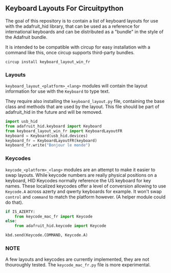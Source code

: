 ## Keyboard Layouts For Circuitpython

The goal of this repository is to contain a list of keyboard layouts for use with the adafruit_hid library, that can be used as a reference for international keyboards and can be distributed as a "bundle" in the style of the Adafruit bundle.

It is intended to be compatible with circup for easy installation with a command like this, once circup supports third-party bundles.

```
circup install keyboard_layout_win_fr
```

### Layouts

`keyboard_layout_<platform>_<lang>` modules will contain the layout information for use with the `Keyboard` to type text.

They require also installing the `keyboard_layout.py` file, containing the base class and methods that are used by the layout. This file should be part of adafruit_hid in the future and will be removed.

```py
import usb_hid
from adafruit_hid.keyboard import Keyboard
from keyboard_layout_win_fr import KeyboardLayoutFR
keyboard = Keyboard(usb_hid.devices)
keyboard_fr = KeyboardLayoutFR(keyboard)
keyboard_fr.write("Bonjour le monde")
```

### Keycodes

`keycode_<platform>_<lang>` modules are an attempt to make it easier to swap layouts. While keycode numbers are really physical positions on a keyboard, HID Keycodes normally reference the US keyboard for key names. These localized keycodes offer a level of conversion allowing to use `Keycode.A` across azerty and qwerty keyboards for example. It won't swap `control` and `command` to match the platform however. (A helper module could do that).

```py
if IS_AZERTY:
	from keycode_mac_fr import Keycode
else:
	from adafruit_hid.keycode import Keycode

kbd.send(Keycode.COMMAND, Keycode.A)
```

### NOTE

A few layouts and keycodes are currently implemented, they are not thouroughly tested. The `keycode_mac_fr.py` file is more experimental.
